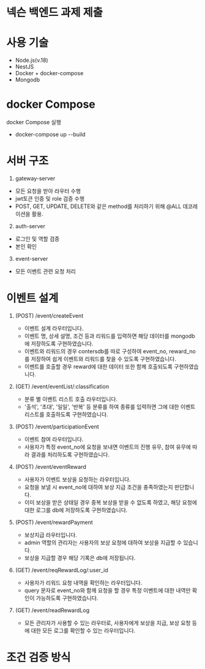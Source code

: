 # 넥슨 백엔드 과제 제출

# 사용 기술
- Node.js(v.18)
- NestJS
- Docker + docker-compose
- Mongodb

# docker Compose
docker Compose 실행
- docker-compose up --build

# 서버 구조
1. gateway-server
- 모든 요청을 받아 라우터 수행
- jwt토큰 인증 및 role 검증 수행
- POST, GET, UPDATE, DELETE와 같은 method를 처리하기 위해 @ALL 데코레이션을 활용.

2. auth-server
- 로그인 및 역할 검증
- 본인 확인

3. event-server
- 모든 이벤트 관련 요청 처리

# 이벤트 설계
1. (POST) /event/createEvent
   - 이벤트 설계 라우터입니다.
   - 이벤트 명, 상세 설명, 조건 등과 리워드를 입력하면 해당 데이터를 mongodb에 저장하도록 구현하였습니다.
   - 이벤트와 리워드의 경우 contersdb를 따로 구성하여 event_no, reward_no를 저장하여 쉽게 이벤트와 리워드를 찾을 수 있도록 구현하였습니다.
   - 이벤트를 호출할 경우 reward에 대한 데이터 또한 함께 호출되도록 구현하였습니다.

2. (GET) /event/eventList/:classification
   - 분류 별 이벤트 리스트 호출 라우터입니다.
   - '출석', '초대', '일일', '반복' 등 분류를 하여 종류를 입력하면 그에 대한 이벤트 리스트를 호출하도록 구현하였습니다.

3. (POST) /event/participationEvent
   - 이벤트 참여 라우터입니다.
   - 사용자가 특정 event_no에 요청을 보내면 이벤트의 진행 유무, 참여 유무에 따라 결과를 처리하도록 구현하였습니다.

4. (POST) /event/eventReward
   - 사용자가 이벤트 보상을 요청하는 라우터입니다.
   - 요청을 보낼 시 event_no에 대하여 보상 지급 조건을 충족하였는지 판단합니다.
   - 이미 보상을 받은 상태일 경우 중복 보상을 받을 수 없도록 하였고, 해당 요청에 대한 로그를 db에 저장하도록 구현하였습니다.

5. (POST) /event/rewardPayment
    - 보상지급 라우터입니다.
    - admin 역할의 관리자는 사용자의 보상 요청에 대하여 보상을 지급할 수 있습니다.
    - 보상을 지급할 경우 해당 기록은 db에 저장됩니다.

6. (GET) /event/reqRewardLog/:user_id
   - 사용자가 리워드 요청 내역을 확인하는 라우터입니다.
   - query 문자로 event_no와 함께 요청을 할 경우 특정 이벤트에 대한 내역만 확인이 가능하도록 구현하였습니다.

7. (GET) /event/readRewardLog
    - 모든 관리자가 사용할 수 있는 라우터로, 사용자에게 보상을 지급, 보상 요청 등에 대한 모든 로그를 확인할 수 있는 라우터입니다.
  
# 조건 검증 방식

